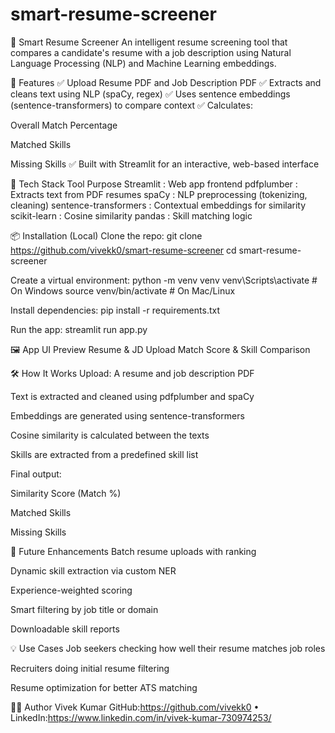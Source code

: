 # smart-resume-screener
📄 Smart Resume Screener
An intelligent resume screening tool that compares a candidate's resume with a job description using Natural Language Processing (NLP) and Machine Learning embeddings.


🚀 Features
✅ Upload Resume PDF and Job Description PDF
✅ Extracts and cleans text using NLP (spaCy, regex)
✅ Uses sentence embeddings (sentence-transformers) to compare context
✅ Calculates:

Overall Match Percentage

Matched Skills

Missing Skills
✅ Built with Streamlit for an interactive, web-based interface

🧠 Tech Stack
Tool	Purpose
Streamlit	             : Web app frontend
pdfplumber	           : Extracts text from PDF resumes
spaCy	                 : NLP preprocessing (tokenizing, cleaning)
sentence-transformers	 : Contextual embeddings for similarity
scikit-learn	         : Cosine similarity
pandas	               : Skill matching logic

📦 Installation (Local)
Clone the repo:
git clone https://github.com/vivekk0/smart-resume-screener
cd smart-resume-screener

Create a virtual environment:
python -m venv venv
venv\Scripts\activate     # On Windows
source venv/bin/activate  # On Mac/Linux


Install dependencies:
pip install -r requirements.txt

Run the app:
streamlit run app.py

🖼️ App UI Preview
Resume & JD Upload	Match Score & Skill Comparison

🛠️ How It Works
Upload: A resume and job description PDF

Text is extracted and cleaned using pdfplumber and spaCy

Embeddings are generated using sentence-transformers

Cosine similarity is calculated between the texts

Skills are extracted from a predefined skill list

Final output:

Similarity Score (Match %)

Matched Skills

Missing Skills

🔮 Future Enhancements
 Batch resume uploads with ranking

 Dynamic skill extraction via custom NER

 Experience-weighted scoring

 Smart filtering by job title or domain

 Downloadable skill reports

💡 Use Cases
Job seekers checking how well their resume matches job roles

Recruiters doing initial resume filtering

Resume optimization for better ATS matching

🙋‍♂️ Author
Vivek Kumar
GitHub:https://github.com/vivekk0 • LinkedIn:https://www.linkedin.com/in/vivek-kumar-730974253/


